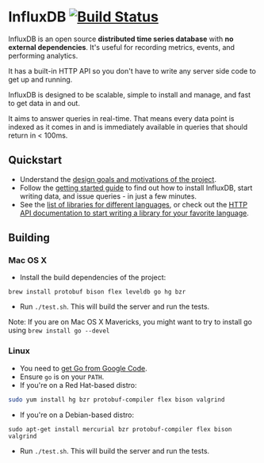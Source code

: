 InfluxDB [![Build Status](https://travis-ci.org/influxdb/influxdb.png?branch=master)](https://travis-ci.org/influxdb/influxdb)
=========

InfluxDB is an open source **distributed time series database** with **no external dependencies**. It's useful for recording metrics, events, and performing analytics.  

It has a built-in HTTP API so you don't have to write any server side code to get up and running. 

InfluxDB is designed to be scalable, simple to install and manage, and fast to get data in and out.

It aims to answer queries in real-time. That means every data point is indexed as it comes in and is immediately available in queries that should return in < 100ms. 

## Quickstart

* Understand the [design goals and motivations of the project](http://influxdb.org/overview/).
* Follow the [getting started guide](http://influxdb.org/docs/) to find out how to install InfluxDB, start writing data, and issue queries - in just a few minutes.
* See the [list of libraries for different languages](http://influxdb.org/docs/libraries/javascript.html), or check out the [HTTP API documentation to start writing a library for your favorite language](http://influxdb.org/docs/api/http.html).

## Building

### Mac OS X

- Install the build dependencies of the project: 

``` shell 
brew install protobuf bison flex leveldb go hg bzr
```

- Run `./test.sh`. This will build the server and run the tests.

Note: If you are on Mac OS X Mavericks, you might want to try to install go using `brew install go --devel`

### Linux

- You need to [get Go from Google Code](http://code.google.com/p/go/downloads/list).
- Ensure `go` is on your `PATH`.
- If you're on a Red Hat-based distro: 

``` bash
sudo yum install hg bzr protobuf-compiler flex bison valgrind
```

- If you're on a Debian-based distro:
``` 
sudo apt-get install mercurial bzr protobuf-compiler flex bison valgrind
```

- Run `./test.sh`. This will build the server and run the tests.
